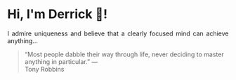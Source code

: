# Hi, I'm Derrick 👋!
<p align="justify">I admire uniqueness and believe that a clearly focused mind can achieve anything...</p> 
<!-- #quote-start -->
<blockquote>&ldquo;Most people dabble their way through life, never deciding to master anything in particular.&rdquo; &mdash; <footer>Tony Robbins</footer></blockquote>
<!-- #quote-end -->
